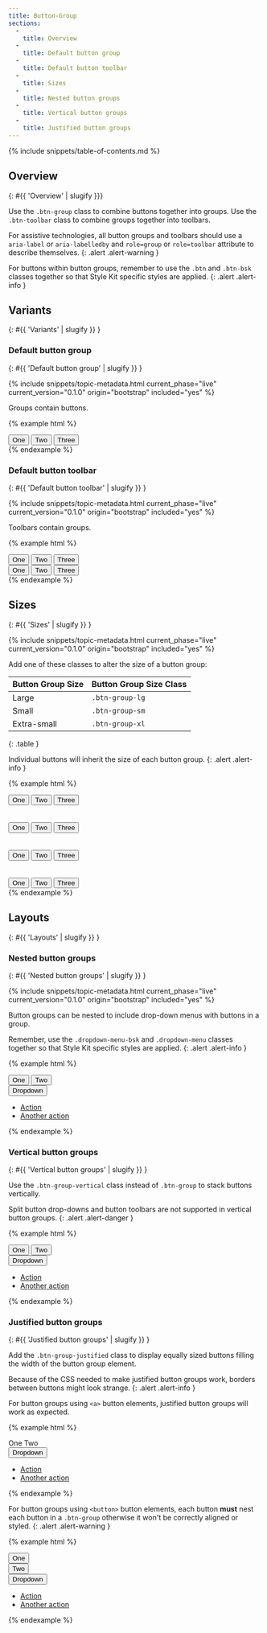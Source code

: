 ```yaml
---
title: Button-Group
sections:
  -
    title: Overview
  -
    title: Default button group
  -
    title: Default button toolbar
  -
    title: Sizes
  -
    title: Nested button groups
  -
    title: Vertical button groups
  -
    title: Justified button groups
---
```


{% include snippets/table-of-contents.md %}

## Overview
{: #{{ 'Overview' | slugify }}}

Use the `.btn-group` class to combine buttons together into groups. Use the `.btn-toolbar` class to combine groups
together into toolbars.

For assistive technologies, all button groups and toolbars should use a `aria-label` or `aria-labelledby` and
`role=group` or `role=toolbar` attribute to describe themselves.
{: .alert .alert-warning }

For buttons within button groups, remember to use the `.btn` and `.btn-bsk` classes together so that Style Kit specific
styles are applied.
{: .alert .alert-info }

## Variants
{: #{{ 'Variants' | slugify }} }

### Default button group
{: #{{ 'Default button group' | slugify }} }

{% include snippets/topic-metadata.html current_phase="live" current_version="0.1.0" origin="bootstrap" included="yes" %}

Groups contain buttons.

{% example html %}
<div class="btn-group" role="group" aria-label="Button group example 1">
  <button type="button" class="btn btn-bsk btn-default">One</button>
  <button type="button" class="btn btn-bsk btn-default">Two</button>
  <button type="button" class="btn btn-bsk btn-default">Three</button>
</div>
{% endexample %}

### Default button toolbar
{: #{{ 'Default button toolbar' | slugify }} }

{% include snippets/topic-metadata.html current_phase="live" current_version="0.1.0" origin="bootstrap" included="yes" %}

Toolbars contain groups.

{% example html %}
<div class="btn-toolbar" role="toolbar" aria-label="Button toolbar example 1">
  <div class="btn-group" role="group" aria-label="Button group example 2">
    <button type="button" class="btn btn-bsk btn-default">One</button>
    <button type="button" class="btn btn-bsk btn-default">Two</button>
    <button type="button" class="btn btn-bsk btn-default">Three</button>
  </div>
  <div class="btn-group" role="group" aria-label="Button group example 3">
    <button type="button" class="btn btn-bsk btn-default">One</button>
    <button type="button" class="btn btn-bsk btn-default">Two</button>
    <button type="button" class="btn btn-bsk btn-default">Three</button>
  </div>
</div>
{% endexample %}

## Sizes
{: #{{ 'Sizes' | slugify }} }

{% include snippets/topic-metadata.html current_phase="live" current_version="0.1.0" origin="bootstrap" included="yes" %}

Add one of these classes to alter the size of a button group:

| Button Group Size | Button Group Size Class |
| ----------------- | ----------------------- |
| Large             | `.btn-group-lg`         |
| Small             | `.btn-group-sm`         |
| Extra-small       | `.btn-group-xl`         |
{: .table }

Individual buttons will inherit the size of each button group.
{: .alert .alert-info }

{% example html %}
<!-- Large button group -->
<div class="btn-group btn-group-lg" role="group" aria-label="Large button group example 1">
  <button type="button" class="btn btn-bsk btn-default">One</button>
  <button type="button" class="btn btn-bsk btn-default">Two</button>
  <button type="button" class="btn btn-bsk btn-default">Three</button>
</div>
<br /><br />

<!-- Regular button group -->
<div class="btn-group" role="group" aria-label="Regular button group example 4">
  <button type="button" class="btn btn-bsk btn-default">One</button>
  <button type="button" class="btn btn-bsk btn-default">Two</button>
  <button type="button" class="btn btn-bsk btn-default">Three</button>
</div>
<br /><br />

<!-- Small button group -->
<div class="btn-group btn-group-sm" role="group" aria-label="Small button group example 1">
  <button type="button" class="btn btn-bsk btn-default">One</button>
  <button type="button" class="btn btn-bsk btn-default">Two</button>
  <button type="button" class="btn btn-bsk btn-default">Three</button>
</div>
<br /><br />

<!-- Extra-small button group -->
<div class="btn-group btn-group-xs" role="group" aria-label="Extra-small button group example 1">
  <button type="button" class="btn btn-bsk btn-default">One</button>
  <button type="button" class="btn btn-bsk btn-default">Two</button>
  <button type="button" class="btn btn-bsk btn-default">Three</button>
</div>
{% endexample %}

## Layouts
{: #{{ 'Layouts' | slugify }} }

### Nested button groups
{: #{{ 'Nested button groups' | slugify }} }

{% include snippets/topic-metadata.html current_phase="live" current_version="0.1.0" origin="bootstrap" included="yes" %}

Button groups can be nested to include drop-down menus with buttons in a group.

Remember, use the `.dropdown-menu-bsk` and `.dropdown-menu` classes together so that Style Kit specific styles are
applied.
{: .alert .alert-info }

{% example html %}
<div class="btn-group" role="group" aria-label="Button group example 5">
  <button type="button" class="btn btn-bsk btn-default">One</button>
  <button type="button" class="btn btn-bsk btn-default">Two</button>
  <div class="btn-group" role="group" aria-label="Button group example 5 drop-down 1">
    <button type="button" class="btn btn-bsk btn-default dropdown-toggle" data-toggle="dropdown" aria-haspopup="true" aria-expanded="false">
      Dropdown
      <span class="caret"></span>
    </button>
    <ul class="dropdown-menu dropdown-menu-bsk">
      <li><a href="#">Action</a></li>
      <li><a href="#">Another action</a></li>
    </ul>
  </div>
</div>
{% endexample %}

### Vertical button groups
{: #{{ 'Vertical button groups' | slugify }} }

Use the `.btn-group-vertical` class instead of `.btn-group` to stack buttons vertically.

Split button drop-downs and button toolbars are not supported in vertical button groups.
{: .alert .alert-danger }

{% example html %}
<div class="btn-group-vertical" role="group" aria-label="Button group example 6">
  <button type="button" class="btn btn-bsk btn-default">One</button>
  <button type="button" class="btn btn-bsk btn-default">Two</button>
  <div class="btn-group" role="group" aria-label="Button group example 6 drop-down 1">
    <button type="button" class="btn btn-bsk btn-default dropdown-toggle" data-toggle="dropdown" aria-haspopup="true" aria-expanded="false">
      Dropdown
      <span class="caret"></span>
    </button>
    <ul class="dropdown-menu dropdown-menu-bsk">
      <li><a href="#">Action</a></li>
      <li><a href="#">Another action</a></li>
    </ul>
  </div>
</div>
{% endexample %}

### Justified button groups
{: #{{ 'Justified button groups' | slugify }} }

Add the `.btn-group-justified` class to display equally sized buttons filling the width of the button group element.

Because of the CSS needed to make justified button groups work, borders between buttons might look strange.
{: .alert .alert-info }

For button groups using <code>&lt;a&gt;</code> button elements, justified button groups will work as expected.

{% example html %}
<div class="btn-group btn-group-justified" role="group" aria-label="Button group example 7">
  <a role="button" class="btn btn-bsk btn-default">One</a>
  <a role="button" class="btn btn-bsk btn-default">Two</a>
  <div class="btn-group" role="group" aria-label="Button group example 7 drop-down 1">
    <button type="button" class="btn btn-bsk btn-default dropdown-toggle" data-toggle="dropdown" aria-haspopup="true" aria-expanded="false">
      Dropdown
      <span class="caret"></span>
    </button>
    <ul class="dropdown-menu dropdown-menu-bsk">
      <li><a href="#">Action</a></li>
      <li><a href="#">Another action</a></li>
    </ul>
  </div>
</div>
{% endexample %}

For button groups using <code>&lt;button&gt;</code> button elements, each button **must** nest each button in a
`.btn-group` otherwise it won't be correctly aligned or styled.
{: .alert .alert-warning }

{% example html %}
<div class="btn-group btn-group-justified" role="group" aria-label="Button group example 8">
  <div class="btn-group" role="group" aria-label="Button group example 8 wrapper 1">
    <button type="button" class="btn btn-bsk btn-default">One</button>
  </div>
  <div class="btn-group" role="group" aria-label="Button group example 8 wrapper 2">
    <button type="button" class="btn btn-bsk btn-default">Two</button>
  </div>
  <div class="btn-group" role="group" aria-label="Button group example 8 drop-down 1">
    <button type="button" class="btn btn-bsk btn-default dropdown-toggle" data-toggle="dropdown" aria-haspopup="true" aria-expanded="false">
      Dropdown
      <span class="caret"></span>
    </button>
    <ul class="dropdown-menu dropdown-menu-bsk">
      <li><a href="#">Action</a></li>
      <li><a href="#">Another action</a></li>
    </ul>
  </div>
</div>
{% endexample %}
